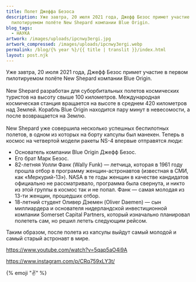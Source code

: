 ```yaml
---
title: Полет Джеффа Безоса
description: Уже завтра, 20 июля 2021 года, Джефф Безос примет участие в первом
  пилотируемом полёте New Shepard компании Blue Origin.
blog_tags:
  - НАУКА
artwork: /images/uploads/ipcnwy3ergi.jpg
artwork_compressed: /images/uploads/ipcnwy3ergi.webp
permalink: /blog/{% year %}/{{ title | translit }}/index.html
layout: post.njk
---
```

Уже завтра, 20 июля 2021 года, Джефф Безос примет участие в первом пилотируемом полёте New Shepard компании Blue Origin.\
\
New Shepard разработан для суборбитальных полетов космических туристов на высоту свыше 100 километров. Международная космическая станция вращается на высоте в среднем 420 километров над Землей. Корабль Blue Origin находится пару минут в невесомости, а после возвращается на Землю.\
\
New Shepard уже совершила несколько успешных беспилотных полетов, в одном из которых на борту капсулы был манекен. Теперь в космос на четвертой модели ракеты NS-4 впервые отправятся люди: 

- Основатель компании Blue Origin Джефф Безос.
- Его брат Марк Безос.
- 82-летняя Уолли Фанк (Wally Funk) — летчица, которая в 1961 году прошла отбор в программу женщин-астронавтов (известная в СМИ, как «Меркурий-13»). NASA в те годы женщин в качестве кандидатов официально не рассматривало, программа была свернута, и никто из этой группы в космос так и не попал. Фанк — самая молодая из 13-ти женщин, прошедших отбор.
- 18-летний студент Оливер Дэемен (Oliver Daemen) — сын миллиардера и основателя нидерландской инвестиционной компании Somerset Capital Partners, который изначально планировал полететь сам, но решил лететь следующим рейсом.

Таким образом, после полета из капсулы выйдут самый молодой и самый старый астронавт в мире.

https://www.youtube.com/watch?v=5qap5aO4i9A

https://www.instagram.com/p/CRq759xLY3t/

{% emoji "✌️" %}